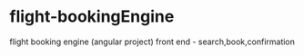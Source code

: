 # flight-bookingEngine
flight booking engine (angular project) front end - search,book,confirmation
